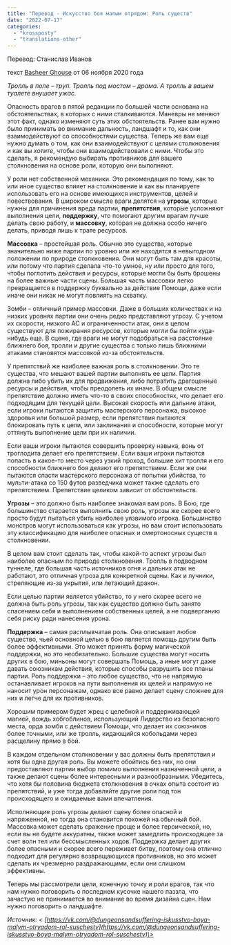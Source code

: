 ```yaml
---
title: "Перевод - Искусство боя малым отрядом: Роль существ"
date: "2022-07-17"
categories: 
  - "krossposty"
  - "translations-other"
---
```


Перевод: Станислав Иванов

текст [Basheer Ghouse](https://vk.com/away.php?to=http://koboldpress.com/author/?authorname=Basheer%20Ghouse&cc_key=) от 06 ноября 2020 года

_Тролль в поле – труп. Тролль под мостом – драма. А тролль в вашем туалете внушает ужас._

Опасность врагов в пятой редакции по большей части основана на обстоятельствах, в которых с ними сталкиваются. Маневры не меняют этот факт, однако изменяют суть этих обстоятельств. Ранее вам нужно было принимать во внимание дальность, ландшафт и то, как они взаимодействуют со способностями существа. Теперь же вам еще нужно думать о том, как они взаимодействуют с целями столкновения и как вы _хотите_, чтобы они взаимодействовали с ними. Чтобы это сделать, я рекомендую выбирать противников для вашего столкновения на основе роли, которую они выполняют.

У роли нет собственной механики. Это рекомендация по тому, как то или иное существо влияет на столкновение и как вы планируете использовать его на основе имеющихся инструментов, целей и повествования. В широком смысле враги делятся на **угрозы**, которые нужны для причинения вреда партии, **препятствия**, которые усложняют выполнения цели, **поддержку**, что помогают другим врагам лучше делать свою работу, и **массовку**, которая не должна особо ничего делать, приводя лишь к трате ресурсов.

**Массовка** – простейшая роль. Обычно это существа, которые значительно ниже партии по уровню или же находятся в невыгодном положении по природе столкновения. Они могут быть там для красоты, или потому что партия сделала что-то умное, ну или просто для того, чтобы поглотить действия и ресурсы, которые могли бы быть брошены на более важные части сцены. Большая часть массовки легко превращается в поддержку буквально за действие Помощи, даже если иначе они никак не могут повлиять на схватку.

Зомби – отличный пример массовки. Даже в больших количествах и на низких уровнях партии они очень редко представляют угрозу. С учетом их скорости, низкого AC и ограниченности атак, они в целом существуют для пожирания ресурсов, которые могли бы пойти куда-нибудь еще. В сцене, где враги не могут подобраться на расстояние ближнего боя, тролли и другие существа с только лишь ближними атаками становятся массовкой из-за обстоятельств.

У препятствий же наиболее важная роль в столкновении. Это те существа, что мешают вашей партии выполнять ее цели. Партия должна либо убить их для продвижения, либо потратить драгоценные ресурсы и действия, чтобы преодолеть их иначе. В общем смысле препятствие должно иметь что-то в своих способностях, что делает его подходящим для текущей цели. Высокая скорость или дальние атаки, если игроки пытаются защитить мастерского персонажа, высокое здоровья или большой размер, если препятствия пытаются блокировать путь к цели, или заклинания и способности, которые могут оттянуть выполнение цели при их наличии.

Если ваши игроки пытаются совершить проверку навыка, вонь от троглодита делает его препятствием. Если ваши игроки пытаются попасть в какое-то место через узкий проход, большие хит тролля и его способности ближнего боя делают его препятствием. Если же они пытаются спасти мастерского персонажа от попытки убийства, то мульти-атака со 150 футов разведчика может также сделать его препятствием. Препятствие целиком зависит от обстоятельств.

**Угрозы** – это должно быть наиболее знакомая вам роль. В Бою, где большинство старается выполнить свою роль, угрозы же скорее всего просто будут пытаться убить наиболее уязвимого игрока. Большинство монстров могут использоваться как угрозы, но вам стоит использовать эту классификацию для наиболее опасных и смертоносных существ в столкновении.

В целом вам стоит сделать так, чтобы какой-то аспект угрозы был наиболее опасным по природе столкновения. Тролль в подводном туннеле, где большая часть источников огня и дальних атак не работают, это отличная угроза для конкретной сцены. Как и лучники, стреляющие из-за укрытия, или летающий дракон.

Если целью партии является убийство, то у него скорее всего не должна быть роль угрозы, так как существо должно быть занято спасением себя и выполнением собственных целей, а не подверганию себя риску ради нанесения урона.

**Поддержка** – самая расплывчатая роль. Она описывает любое существо, чьей основной целью в бою является помощь другим быть более эффективными. Это может принять форму магической поддержки, но это необязательно. Большие существа могут носить других в бою, миньоны могут совершать Помощь, а иные могут даже давать союзникам действия, которые способы разрушить все планы партии. Роль поддержки – это любое существо, что не напрямую останавливает игроков на пути выполнения их целей и напрямую не наносит урон персонажам, однако все равно делает сцену сложнее для них и легче для их противников.

Хорошим примером будет жрец с целебной и поддерживающей магией, вождь хобгоблинов, использующий Лидерство из безопасного места, орда зомби с действием Помощи, что делает их союзников более точными, или же тролль, кидающийся кобольдами через расщелину прямо в бой.

В каждом отдельном столкновении у вас должны быть препятствия и хотя бы одна другая роль. Вы можете обойтись без них, но они предоставляют партии выбор помимо выполнения назначенной цели, а также делают сцены более интересными и разнообразными. Убедитесь, что хотя бы половина бюджета столкновения в очках опыта состоит из препятствий, и уже тогда добавляйте другие роли под тон происходящего и ожидаемые вами впечатления.

Исполняющие роль угрозы делают сцену более опасной и напряженной, но тогда она становится похожей на обычный бой. Массовка может сделать сражение проще и более героической, но, если вы не будете аккуратны, также может замедлить происходящее за счет волн тел или бессмысленных ходов. Поддержка делает других более опасными и скорее всего переживет битву, поэтому она отлично подходит для регулярно возвращающихся противников, но это может сделать их чрезмерно раздражающими, если они слишком эффективны.

Теперь мы рассмотрели цели, конечную точку и роли врагов, так что нам нужно поговорить о последнем кусочке нашего паззла, что зачастую не принимается во внимание во время дизайна сцен. Нам нужно поговорить о ландшафте.

_Источник: < [https://vk.com/@dungeonsandsuffering-iskusstvo-boya-malym-otryadom-rol-suschestv](https://vk.com/@dungeonsandsuffering-iskusstvo-boya-malym-otryadom-rol-suschestv)\>_
